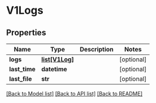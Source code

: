 # V1Logs

## Properties
Name | Type | Description | Notes
------------ | ------------- | ------------- | -------------
**logs** | [**list[V1Log]**](V1Log.md) |  | [optional] 
**last_time** | **datetime** |  | [optional] 
**last_file** | **str** |  | [optional] 

[[Back to Model list]](../README.md#documentation-for-models) [[Back to API list]](../README.md#documentation-for-api-endpoints) [[Back to README]](../README.md)


